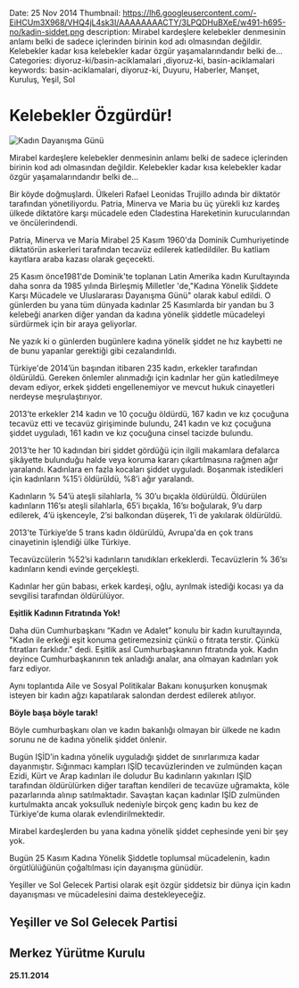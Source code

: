 Date: 25 Nov 2014
Thumbnail: https://lh6.googleusercontent.com/-EiHCUm3X968/VHQ4jL4sk3I/AAAAAAAACTY/3LPQDHuBXeE/w491-h695-no/kadin-siddet.png
description: Mirabel kardeşlere kelebekler denmesinin anlamı belki de sadece içlerinden birinin kod adı olmasından değildir. Kelebekler kadar kısa kelebekler kadar özgür yaşamalarındandır belki de… 
Categories: diyoruz-ki/basin-aciklamalari ,diyoruz-ki, basin-aciklamalari
keywords: basin-aciklamalari, diyoruz-ki, Duyuru, Haberler, Manşet, Kuruluş, Yeşil, Sol


# Kelebekler Özgürdür!

![Kadın Dayanışma Günü](https://lh6.googleusercontent.com/-EiHCUm3X968/VHQ4jL4sk3I/AAAAAAAACTY/3LPQDHuBXeE/w491-h695-no/kadin-siddet.png)

Mirabel kardeşlere kelebekler denmesinin anlamı belki de sadece içlerinden birinin kod adı olmasından değildir. Kelebekler kadar kısa kelebekler kadar özgür yaşamalarındandır belki de… 

Bir köyde doğmuşlardı. Ülkeleri Rafael Leonidas Trujillo adında bir diktatör tarafından yönetiliyordu. Patria, Minerva ve Maria bu üç yürekli kız kardeş ülkede diktatöre karşı mücadele eden Cladestina Hareketinin kurucularından ve öncülerindendi. 

Patria, Minerva ve Maria Mirabel 25 Kasım 1960'da Dominik Cumhuriyetinde diktatörün askerleri tarafından tecavüz edilerek katledildiler. Bu katliam kayıtlara araba kazası olarak geçecekti.

25 Kasım önce1981'de Dominik'te toplanan Latin Amerika kadın Kurultayında daha sonra da 1985 yılında Birleşmiş Milletler 'de,"Kadına Yönelik Şiddete Karşı Mücadele ve Uluslararası Dayanışma Günü" olarak kabul edildi. O günlerden bu yana tüm dünyada kadınlar 25 Kasımlarda bir yandan bu 3 kelebeği anarken diğer yandan da kadına yönelik şiddetle mücadeleyi sürdürmek için bir araya geliyorlar.

Ne yazık ki o günlerden bugünlere kadına yönelik şiddet ne hız kaybetti ne de bunu yapanlar gerektiği gibi cezalandırıldı.

Türkiye'de 2014’ün başından itibaren 235 kadın, erkekler tarafından öldürüldü. Gereken önlemler alınmadığı için kadınlar her gün katledilmeye devam ediyor, erkek şiddeti engellenemiyor ve mevcut hukuk cinayetleri nerdeyse meşrulaştırıyor.

2013’te erkekler 214 kadın ve 10 çocuğu öldürdü, 167 kadın ve kız çocuğuna tecavüz etti ve tecavüz girişiminde bulundu, 241 kadın ve kız çocuğuna şiddet uyguladı, 161 kadın ve kız çocuğuna cinsel tacizde bulundu.

2013’te her 10 kadından biri şiddet gördüğü için ilgili makamlara defalarca şikâyette bulunduğu halde veya koruma kararı çıkartılmasına rağmen ağır yaralandı. Kadınlara en fazla kocaları şiddet uyguladı. Boşanmak istedikleri için kadınların %15’i öldürüldü, %8’i ağır yaralandı.

Kadınların % 54’ü ateşli silahlarla, % 30’u bıçakla öldürüldü. Öldürülen kadınların 116’sı ateşli silahlarla, 65’i bıçakla, 16’sı boğularak, 9’u darp edilerek, 4’ü işkenceyle, 2’si balkondan düşerek, 1’i de yakılarak öldürüldü. 

2013'te Türkiye’de 5 trans kadın öldürüldü, Avrupa'da en çok trans cinayetinin işlendiği ülke Türkiye.

Tecavüzcülerin %52’si kadınların tanıdıkları erkeklerdi. Tecavüzlerin % 36’sı kadınların kendi evinde gerçekleşti.

Kadınlar her gün babası, erkek kardeşi, oğlu, ayrılmak istediği kocası ya da sevgilisi tarafından öldürülüyor. 

**Eşitlik Kadının Fıtratında Yok!**

Daha dün Cumhurbaşkanı “Kadın ve Adalet” konulu bir kadın kurultayında, "Kadın ile erkeği eşit konuma getiremezsiniz çünkü o fıtrata terstir. Çünkü fıtratları farklıdır." dedi. Eşitlik asıl Cumhurbaşkanının fıtratında yok. Kadın deyince Cumhurbaşkanının tek anladığı analar, ana olmayan kadınları yok farz ediyor.

Aynı toplantıda Aile ve Sosyal Politikalar Bakanı konuşurken konuşmak isteyen bir kadın ağzı kapatılarak salondan derdest edilerek atılıyor.

**Böyle başa böyle tarak!**

Böyle cumhurbaşkanı olan ve kadın bakanlığı olmayan bir ülkede ne kadın sorunu ne de kadına yönelik şiddet önlenir.

Bugün IŞİD’in kadına yönelik uyguladığı şiddet de sınırlarımıza kadar dayanmıştır. Sığınmacı kampları IŞİD tecavüzlerinden ve zulmünden kaçan Ezidi, Kürt ve Arap kadınları ile doludur Bu kadınların yakınları IŞİD tarafından öldürülürken diğer taraftan kendileri de tecavüze uğramakta, köle pazarlarında alınıp satılmaktadır. Savaştan kaçan kadınlar IŞİD zulmünden kurtulmakta ancak yoksulluk nedeniyle birçok genç kadın bu kez de Türkiye'de kuma olarak evlendirilmektedir.

Mirabel kardeşlerden bu yana kadına yönelik şiddet cephesinde yeni bir şey yok.

Bugün 25 Kasım Kadına Yönelik Şiddetle toplumsal mücadelenin, kadın örgütlülüğünün çoğaltılması için dayanışma günüdür.

Yeşiller ve Sol Gelecek Partisi olarak eşit özgür şiddetsiz bir dünya için kadın dayanışması ve mücadelesini daima destekleyeceğiz.


## Yeşiller ve Sol Gelecek Partisi 
## Merkez Yürütme Kurulu
#### 25.11.2014
